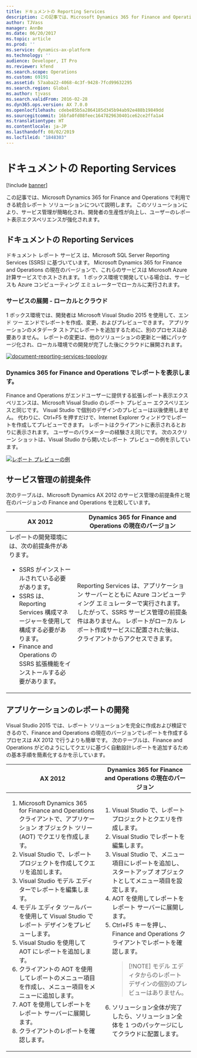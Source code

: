 ```yaml
---
title: ドキュメントの Reporting Services
description: この記事では、Microsoft Dynamics 365 for Finance and Operations で利用できる統合レポート ソリューションについて説明します。 このソリューションにより、サービス管理が簡略化され、開発者の生産性が向上し、ユーザーのレポート表示エクスペリエンスが強化されます。
author: TJVass
manager: AnnBe
ms.date: 06/20/2017
ms.topic: article
ms.prod: ''
ms.service: dynamics-ax-platform
ms.technology: ''
audience: Developer, IT Pro
ms.reviewer: kfend
ms.search.scope: Operations
ms.custom: 69191
ms.assetid: 57aaba22-4068-4c3f-9428-7fcd99632295
ms.search.region: Global
ms.author: tjvass
ms.search.validFrom: 2016-02-28
ms.dyn365.ops.version: AX 7.0.0
ms.openlocfilehash: cdebe85b5a2864185d345b94ab92e488b19849dd
ms.sourcegitcommit: 16bfa0fd08feec1647829630401ce62ce2ffa1a4
ms.translationtype: HT
ms.contentlocale: ja-JP
ms.lasthandoff: 08/02/2019
ms.locfileid: "1848303"
---
```

# <a name="document-reporting-services"></a>ドキュメントの Reporting Services

[!include [banner](../includes/banner.md)]

この記事では、Microsoft Dynamics 365 for Finance and Operations で利用できる統合レポート ソリューションについて説明します。 このソリューションにより、サービス管理が簡略化され、開発者の生産性が向上し、ユーザーのレポート表示エクスペリエンスが強化されます。

## <a name="document-reporting-services"></a>ドキュメントの Reporting Services

ドキュメント レポート サービス は、Microsoft SQL Server Reporting Services (SSRS) に基づいています。 Microsoft Dynamics 365 for Finance and Operations の現在のバージョンで、これらのサービスは Microsoft Azure 計算サービスでホストされます。 1 ボックス環境で開発している場合は、サービスも Azure コンピューティング エミュレーターでローカルに実行されます。

### <a name="service-deployment--local-vs-cloud"></a>サービスの展開 - ローカルとクラウド

1 ボックス環境では、開発者は Microsoft Visual Studio 2015 を使用して、エンド ツー エンドでレポートを作成、変更、およびプレビューできます。 アプリケーションのメタデータ ストアにレポートを追加するために、別のプロセスは必要ありません。 レポートの変更は、他のソリューションの更新と一緒にパッケージ化され、ローカル環境での開発が完了した後にクラウドに展開されます。

[![document-reporting-services-topology](./media/document-reporting-services-topology.png)](./media/document-reporting-services-topology.png)

### <a name="viewing-reports-in-dynamics-365-for-finance-and-operations"></a>Dynamics 365 for Finance and Operations でレポートを表示します。

Finance and Operations がエンドユーザーに提供する拡張レポート表示エクスペリエンスは、Microsoft Visual Studio のレポート プレビュー エクスペリエンスと同じです。 Visual Studio で個別のデザインのプレビューは以後使用しません。 代わりに、Ctrl+F5 を押すだけで、Internet Explorer ウィンドウでレポートを作成してプレビューできます。 レポートはクライアントに表示されるとおりに表示されます。 ユーザーのパラメーターの経験さえ同じです。 次のスクリーン ショットは、Visual Studio から開いたレポート プレビューの例を示しています。

[![レポート プレビューの例](./media/2_report.png)](./media/2_report.png)

## <a name="service-administration-prerequisites"></a>サービス管理の前提条件
次のテーブルは、Microsoft Dynamics AX 2012 のサービス管理の前提条件と現在のバージョンの Finance and Operations を比較しています。

<table>
<thead>
<tr>
<th>AX 2012</th>
<th>Dynamics 365 for Finance and Operations の現在のバージョン</th>
</tr>
</thead>
<tbody>
<tr>
<td>レポートの開発環境には、次の前提条件があります。
<ul>
<li>SSRS がインストールされている必要があります。</li>
<li>SSRS は、Reporting Services 構成マネージャーを使用して構成する必要があります。</li>
<li>Finance and Operations の SSRS 拡張機能をインストールする必要があります。</li>
</ul></td>
<td>Reporting Services は、アプリケーション サーバーとともに Azure コンピューティング エミュレーターで実行されます。 したがって、SSRS サービス管理の前提条件はありません。 レポートがローカル レポート作成サービスに配置された後は、クライアントからアクセスできます。</td>
</tr>
</tbody>
</table>

## <a name="developing-application-reports"></a>アプリケーションのレポートの開発
Visual Studio 2015 では、レポート ソリューションを完全に作成および検証できるので、Finance and Operations の現在のバージョンでレポートを作成するプロセスは AX 2012 で行うよりも簡単です。 次のテーブルは、Finance and Operations がどのようにしてクエリに基づく自動設計レポートを追加するための基本手順を簡素化するかを示しています。

<table>
<thead>
<tr>
<th>AX 2012</th>
<th>Dynamics 365 for Finance and Operations の現在のバージョン</th>
</tr>
</thead>
<tbody>
<tr>
<td><ol>
<li>Microsoft Dynamics 365 for Finance and Operations クライアントで、アプリケーション オブジェクト ツリー (AOT) でクエリを作成します。</li>
<li>Visual Studio で、レポート プロジェクトを作成してクエリを追加します。</li>
<li>Visual Studio モデル エディターでレポートを編集します。</li>
<li>モデル エディタ ツールバーを使用して Visual Studio でレポート デザインをプレビューします。</li>
<li>Visual Studio を使用して AOT にレポートを追加します。</li>
<li>クライアントの AOT を使用してレポートのメニュー項目を作成し、メニュー項目をメニューに追加します。</li>
<li>AOT を使用してレポートをレポート サーバーに展開します。</li>
<li>クライアントのレポートを確認します。</li>
</ol></td>
<td><ol>
<li>Visual Studio で、レポート プロジェクトとクエリを作成します。</li>
<li>Visual Studio でレポートを編集します。</li>
<li>Visual Studio で、メニュー項目にレポートを追加し、スタートアップ オブジェクトとしてメニュー項目を設定します。</li>
<li>AOT を使用してレポートをレポート サーバーに展開します。</li>
<li>Ctrl+F5 キーを押し、Finance and Operations クライアントでレポートを確認します。
<blockquote>[!NOTE] モデル エディタからのレポート デザインの個別のプレビューはありません。</blockquote>
</li>
<li>ソリューション全体が完了したら、ソリューション全体を 1 つのパッケージにしてクラウドに配置します。</li>
</ol></td>
</tr>
</tbody>
</table>
